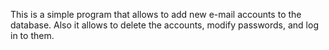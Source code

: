 This is a simple program that allows to add new e-mail accounts to the database. Also it allows to delete the accounts, modify passwords, and log in to them.
